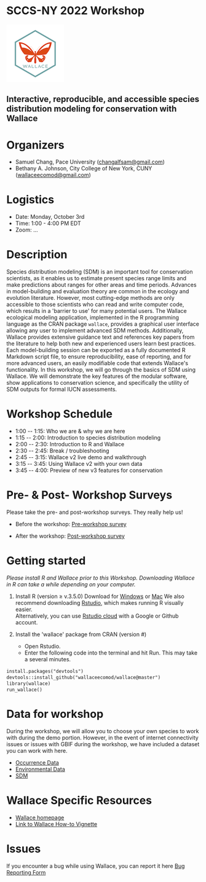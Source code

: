 # SCCS-NY 2022 Workshop 
![](logo.png)

## Interactive, reproducible, and accessible species distribution modeling for conservation with Wallace

# Organizers

-   Samuel Chang, Pace University (changalfsam@gmail.com)
-   Bethany A. Johnson, City College of New York, CUNY (wallaceecomod@gmail.com)

# Logistics

-   Date: Monday, October 3rd
-   Time: 1:00 - 4:00 PM EDT
-   Zoom: ...

# Description

Species distribution modeling (SDM) is an important tool for conservation scientists, as it enables us to estimate present species range limits and make predictions about ranges for other areas and time periods. Advances in model-building and evaluation theory are common in the ecology and evolution literature. However, most cutting-edge methods are only accessible to those scientists who can read and write computer code, which results in a 'barrier to use' for many potential users. The Wallace ecological modeling application, implemented in the R programming language as the CRAN package `wallace`, provides a graphical user interface allowing any user to implement advanced SDM methods. Additionally, Wallace provides extensive guidance text and references key papers from the literature to help both new and experienced users learn best practices. Each model-building session can be exported as a fully documented R Markdown script file, to ensure reproducibility, ease of reporting, and for more advanced users, an easily modifiable code that extends Wallace's functionality. In this workshop, we will go through the basics of SDM using Wallace. We will demonstrate the key features of the modular software, show applications to conservation science, and specifically the utility of SDM outputs for formal IUCN assessments.

# Workshop Schedule

-   1:00 -- 1:15: Who we are & why we are here
-   1:15 -- 2:00: Introduction to species distribution modeling
-   2:00 -- 2:30: Introduction to R and Wallace
-   2:30 -- 2:45: Break / troubleshooting
-   2:45 -- 3:15: Wallace v2 live demo and walkthrough
-   3:15 -- 3:45: Using Wallace v2 with your own data
-   3:45 -- 4:00: Preview of new v3 features for conservation

# Pre- & Post- Workshop Surveys

Please take the pre- and post-workshop surveys. They really help us!

-   Before the workshop: <a href="https://forms.gle/4X7vY9yRSoLHZnkB6" target="_blank">Pre-workshop survey</a>

-   After the workshop: <a href="https://forms.gle/BoRWuHBQW1zg2tjK8" target="_blank">Post-workshop survey</a>

# Getting started

*Please install R and Wallace prior to this Workshop. Downloading Wallace in R can take a while depending on your computer.*

1.  Install R (version ≥ v.3.5.0) Download for <a href="https://cran.r-project.org/bin/windows/base/" target="_blank">Windows</a> or <a href="https://cran.r-project.org/bin/macosx/" target="_blank">Mac</a> We also recommend downloading <a href="https://www.rstudio.com/products/rstudio/download/#download" target="_blank">Rstudio</a>, which makes running R visually easier.\
    Alternatively, you can use <a href="https://rstudio.cloud/" target="_blank">Rstudio cloud</a> with a Google or Github account.

2.  Install the 'wallace' package from CRAN (version \#)

    -   Open Rstudio.
    -   Enter the following code into the terminal and hit Run.
This may take a several minutes.  

```
install.packages("devtools")  
devtools::install_github("wallaceecomod/wallace@master")  
library(wallace)  
run_wallace()  
```

# Data for workshop
During the workshop, we will allow you to choose your own species to work with during the demo portion. However, in the event of internet connectivity issues or issues with GBIF during the workshop, we have included a dataset you can work with here.

- <a href="" target="_blank">Occurrence Data</a>
- <a href="" target="_blank">Environmental Data</a>
- <a href="" target="_blank">SDM</a>

# Wallace Specific Resources

-   <a href="https://wallaceecomod.github.io/" target="_blank">Wallace homepage</a>
-   <a href="https://wallaceecomod.github.io/wallace/articles/tutorial-v2.html" target="_blank">Link to Wallace How-to Vignette</a>

# Issues

If you encounter a bug while using Wallace, you can report it here <a href="https://forms.gle/QWbPup6FxNZTqzjY6" target="_blank">Bug Reporting Form</a>


